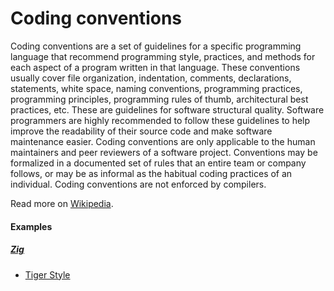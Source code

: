 # Coding conventions

Coding conventions are a set of guidelines for a specific programming language that recommend programming style, practices, and methods for each aspect of a program written in that language. These conventions usually cover file organization, indentation, comments, declarations, statements, white space, naming conventions, programming practices, programming principles, programming rules of thumb, architectural best practices, etc. These are guidelines for software structural quality. Software programmers are highly recommended to follow these guidelines to help improve the readability of their source code and make software maintenance easier. Coding conventions are only applicable to the human maintainers and peer reviewers of a software project. Conventions may be formalized in a documented set of rules that an entire team or company follows, or may be as informal as the habitual coding practices of an individual. Coding conventions are not enforced by compilers.

Read more on [Wikipedia](https://en.wikipedia.org/wiki/Coding_conventions).

#### Examples

##### [Zig](../../../../computer-language/construction-language/programming-language/zig.md)
  - [Tiger Style](https://github.com/tigerbeetledb/tigerbeetle/blob/main/docs/TIGER_STYLE.md)
